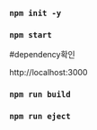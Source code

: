 ### `npm init -y`

### `npm start`

#dependency확인

http://localhost:3000

### `npm run build`

### `npm run eject`

